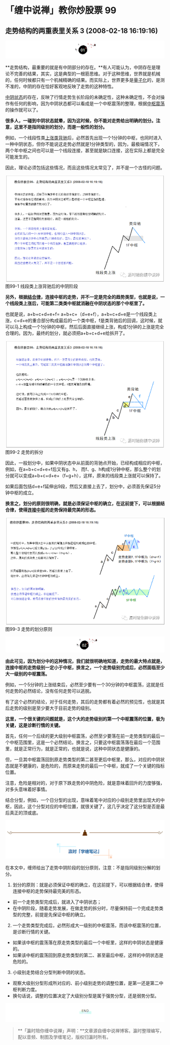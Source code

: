 # 「缠中说禅」教你炒股票 99

## **走势结构的两重表里关系 3 (2008-02-18 16:19:16)**

![img](99-%E8%B5%B0%E5%8A%BF%E7%BB%93%E6%9E%84%E7%9A%84%E4%B8%A4%E9%87%8D%E8%A1%A8%E9%87%8C%E5%85%B3%E7%B3%BB%203.assets/v2-07bba48613b4ea324e195ad2dfbdfa6c_r.jpg)

**走势结构，最重要的就是有中阴部分的存在。**有人可能认为，中阴存在是理论不完善的结果，其实，这是典型的一根筋思维。对于这种思维，世界就是机械的，任何时候都只有一个机械精确的结果。而实际上，世界更多是[量子化](https://www.zhihu.com/search?q=量子化&search_source=Entity&hybrid_search_source=Entity&hybrid_search_extra={)的，是测不准的，中阴的存在恰好客观地反映了走势的这种特性。

[中阴状态](https://www.zhihu.com/search?q=中阴状态&search_source=Entity&hybrid_search_source=Entity&hybrid_search_extra={)的存在，反映了行情走势生长阶段的未确定性，这种未确定性，不会对操作有任何的影响，因为中阴状态都可以看成是一个中枢震荡的整理，根据[中枢震荡](https://www.zhihu.com/search?q=中枢震荡&search_source=Entity&hybrid_search_source=Entity&hybrid_search_extra={)的操作就可以了。

**很多人，一碰到中阴状态就晕，因为这时候，你不能对走势给出明确的划分。注意，这里不是指同级别的划分，而是一般性的划分。**

例如，一个线段性类[上涨类背驰](https://www.zhihu.com/search?q=上涨类背驰&search_source=Entity&hybrid_search_source=Entity&hybrid_search_extra={)后，必然首先出现一个1分钟的中枢，也同时进入一种中阴状态，但你不能说这走势必然就是1分钟类型的，因为，最极端情况下，两个年中枢之间也可以是一个线段连接，甚至就是缺口连接，这在实际上都是完全可能发生的。

因此，理论必须包括这些情况，而且这些情况太常见了，并不是一个古怪的问题。

![img](99-%E8%B5%B0%E5%8A%BF%E7%BB%93%E6%9E%84%E7%9A%84%E4%B8%A4%E9%87%8D%E8%A1%A8%E9%87%8C%E5%85%B3%E7%B3%BB%203.assets/v2-b69afd751bc510ae35e153b9d068ea60_r.jpg)图99-1 线段类上涨背驰后的中阴阶段

**另外，根据[结合律](https://www.zhihu.com/search?q=结合律&search_source=Entity&hybrid_search_source=Entity&hybrid_search_extra={)，连接中枢的走势，并不一定是完全的趋势类型，也就是说，一个线段类上涨后，可能第二类类中枢就消融在中阴状态的那个中枢里了。**

也就是说，a+b+c+d+e+f= a+b+c+（d+e+f），a+b+c+d+e是一个线段类上涨，c+d+e的重合部分构成最后的一个类中枢，f是类背驰后的回调，这时候，就可以马上构成一个1分钟的中枢，然后后面直接继续上涨，构成1分钟的上涨是完全合理的。因为，最终的划分，就必须把a+b+c+d+e给拆开了。

![img](99-%E8%B5%B0%E5%8A%BF%E7%BB%93%E6%9E%84%E7%9A%84%E4%B8%A4%E9%87%8D%E8%A1%A8%E9%87%8C%E5%85%B3%E7%B3%BB%203.assets/v2-18f81db87de88afe75a92e232a6300a9_r.jpg)图99-2 走势的拆分

因此，一般划分中，如果中阴状态中从前面的背驰点开始，已经构成相应的中枢，例如，在a+b+c+d+e+f后又有g、h， 而f、g、h构成1分钟中枢，那么整个的划分就可以变成a+b+c+d+e+（f+g+h），这样，原来的线段类上涨就可以保持了。

如果后面包括d+e+f延伸出9段，然后又直接上去了，划分中，必须首先保证5分钟中枢的成立。

**换言之，划分的原则很明确，就是必须保证中枢的确立，在这前提下，可以根据结合律，使得[连接中枢](https://www.zhihu.com/search?q=连接中枢&search_source=Entity&hybrid_search_source=Entity&hybrid_search_extra={)的走势保持最完美的形态。**

![img](99-%E8%B5%B0%E5%8A%BF%E7%BB%93%E6%9E%84%E7%9A%84%E4%B8%A4%E9%87%8D%E8%A1%A8%E9%87%8C%E5%85%B3%E7%B3%BB%203.assets/v2-3667799f831aa1e1554ae356b4e9480a_r.jpg)图99-3 走势的划分原则

![img](99-%E8%B5%B0%E5%8A%BF%E7%BB%93%E6%9E%84%E7%9A%84%E4%B8%A4%E9%87%8D%E8%A1%A8%E9%87%8C%E5%85%B3%E7%B3%BB%203.assets/v2-61c9a11291b4daf851c88df8a0f590d9_r.jpg)

**由此可见，因为划分中的这种情况，我们就很明确地知道，走势的最大特点就是，连接中枢的走势级别一定小于中枢，换言之，一个走势级别完成后，必然面临至少大一级别的中枢震荡。**

例如，一个5分钟的上涨结束后，必然至少要有一个30分钟的中枢震荡，这就是任何走势的必然结论，没有任何走势可以逃脱。

有了这个必然的结论，对于任何走势，其后的走势都有着必然的预见性，也就是其后走势的级别是至少要大于目前走势的级别。

**这里，一个很关键的问题就是，这个大的走势级别的第一个中枢震荡的位置，极为关键，这是诊断行情的关键。**

首先，任何一个后续的更大级别中枢震荡，必然至少要落在前一走势类型的最后一个中枢范围里，这是一个必然结论。换言之，只要这中枢震荡落在最后一个范围里，就是正常行为，就是正常的，也就是说，这种中阴状态是健康的。

但，一旦其中枢震荡回到原走势类型的第二甚至更后中枢里，那么，对应的中阴状态就是不健康的，是危险的，而原来走势的最后一个中枢，就成了一个关键的指标位置。

注意，危险是相对的，对于原下跌走势的中阴危险，就是意味着回升的力度够强，对多头意味着好事情。

结合分型，例如，一个日分型的出现，意味着笔中对应的小级别走势里出现大的中枢，因此，这个分型对应的中枢位置，就很关键了，这几乎决定了这分型是否是最后真正的顶或底。

![img](99-%E8%B5%B0%E5%8A%BF%E7%BB%93%E6%9E%84%E7%9A%84%E4%B8%A4%E9%87%8D%E8%A1%A8%E9%87%8C%E5%85%B3%E7%B3%BB%203.assets/v2-bb478b45b2c4641c6afde5a0b2d6c851_r.jpg)

在本文中，缠师给出了走势中阴阶段的划分原则，注意：不是指同级别分解的划分。

1. 划分的原则：就是必须保证中枢的确立，在这前提下，可以根据结合律，使得连接中枢的走势保持最完美的形态。

- 前一个走势类型完成后，就进入了中阴状态；
- 在中阴阶段，随着走势发展，在做走势的拆分时，尽量保持前一个完成走势类型的完整，前提是先保证中枢的确立。

2. 一个走势类型完成后，必然形成大一级别的中枢震荡，而该中枢震荡的位置，是诊断行情的关键。

- 如果该中枢的震荡落在原走势类型的最后一个中枢里，这样的中阴状态是健康的。
- 如果该中枢的震荡回到原走势类型的第二、甚至最后中枢，这样的中阴状态是危险的。

3. 小级别走势结合分型判断中阴的状态。

- 观察大级别分型形成所对应的、前小级别走势的调整位置，是第一还是第二中枢判断力度。
- 换句话说，调整的位置决定了大级别分型是属于强势分型，还是弱势分型。

![img](99-%E8%B5%B0%E5%8A%BF%E7%BB%93%E6%9E%84%E7%9A%84%E4%B8%A4%E9%87%8D%E8%A1%A8%E9%87%8C%E5%85%B3%E7%B3%BB%203.assets/v2-baf883f1aa4b08e79382bdbf367073f7_r.jpg)

> **「瀛时陪你缠中说禅」声明：**文章源自缠中说禅博客。瀛时整理编写，配以音频、制图及学缠笔记，版权归瀛时所有。
